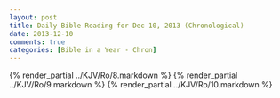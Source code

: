 ```yaml
---
layout: post
title: Daily Bible Reading for Dec 10, 2013 (Chronological)
date: 2013-12-10
comments: true
categories: [Bible in a Year - Chron]
---
```

{% render_partial ../KJV/Ro/8.markdown %}
{% render_partial ../KJV/Ro/9.markdown %}
{% render_partial ../KJV/Ro/10.markdown %}
